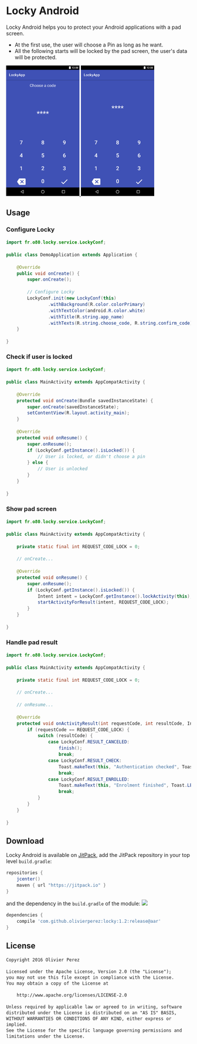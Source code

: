 # Locky Android

Locky Android helps you to protect your Android applications with a pad screen.

- At the first use, the user will choose a Pin as long as he want.
- All the following starts will be locked by the pad screen, the user's data will be protected.

<a href="https://github.com/olivierperez/Locky/raw/master/art/screenshot/Locky_choose_code.png">
    <img src="https://github.com/olivierperez/Locky/raw/master/art/screenshot/Locky_choose_code.png" width="200"/>
</a>
<a href="https://github.com/olivierperez/Locky/raw/master/art/screenshot/Locky_unlock_pad.png">
    <img src="https://github.com/olivierperez/Locky/raw/master/art/screenshot/Locky_unlock_pad.png" width="200"/>
</a>

## Usage

### Configure Locky

```java
import fr.o80.locky.service.LockyConf;

public class DemoApplication extends Application {

    @Override
    public void onCreate() {
        super.onCreate();

        // Configure Locky
        LockyConf.init(new LockyConf(this)
                .withBackground(R.color.colorPrimary)
                .withTextColor(android.R.color.white)
                .withTitle(R.string.app_name)
                .withTexts(R.string.choose_code, R.string.confirm_code));
    }

}
```

### Check if user is locked

```java
import fr.o80.locky.service.LockyConf;

public class MainActivity extends AppCompatActivity {

    @Override
    protected void onCreate(Bundle savedInstanceState) {
        super.onCreate(savedInstanceState);
        setContentView(R.layout.activity_main);
    }

    @Override
    protected void onResume() {
        super.onResume();
        if (LockyConf.getInstance().isLocked()) {
            // User is locked, or didn't choose a pin
        } else {
            // User is unlocked
        }
    }

}
```

### Show pad screen

```java
import fr.o80.locky.service.LockyConf;

public class MainActivity extends AppCompatActivity {

    private static final int REQUEST_CODE_LOCK = 0;

    // onCreate...

    @Override
    protected void onResume() {
        super.onResume();
        if (LockyConf.getInstance().isLocked()) {
            Intent intent = LockyConf.getInstance().lockActivity(this);
            startActivityForResult(intent, REQUEST_CODE_LOCK);
        }
    }

}
```

### Handle pad result

```java
import fr.o80.locky.service.LockyConf;

public class MainActivity extends AppCompatActivity {

    private static final int REQUEST_CODE_LOCK = 0;

    // onCreate...

    // onResume...

    @Override
    protected void onActivityResult(int requestCode, int resultCode, Intent data) {
        if (requestCode == REQUEST_CODE_LOCK) {
            switch (resultCode) {
                case LockyConf.RESULT_CANCELED:
                    finish();
                    break;
                case LockyConf.RESULT_CHECK:
                    Toast.makeText(this, "Authentication checked", Toast.LENGTH_SHORT).show();
                    break;
                case LockyConf.RESULT_ENROLLED:
                    Toast.makeText(this, "Enrolment finished", Toast.LENGTH_SHORT).show();
                    break;
            }
        }
    }

}
```


## Download

Locky Android is available on [JitPack](https://jitpack.io/#olivierperez/locky),
add the JitPack repository in your top level `build.gradle`:
```gradle
repositories {
    jcenter()
    maven { url "https://jitpack.io" }
}
```
and the dependency in the `build.gradle` of the module: [![](https://jitpack.io/v/olivierperez/locky.svg)](https://jitpack.io/#olivierperez/locky)

```gradle
dependencies {
    compile 'com.github.olivierperez:locky:1.2:release@aar'
}
```

## License

    Copyright 2016 Olivier Perez

    Licensed under the Apache License, Version 2.0 (the "License");
    you may not use this file except in compliance with the License.
    You may obtain a copy of the License at

        http://www.apache.org/licenses/LICENSE-2.0

    Unless required by applicable law or agreed to in writing, software
    distributed under the License is distributed on an "AS IS" BASIS,
    WITHOUT WARRANTIES OR CONDITIONS OF ANY KIND, either express or implied.
    See the License for the specific language governing permissions and
    limitations under the License.
